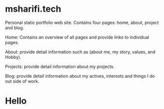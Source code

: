 # msharifi.tech

Personal static portfolio web site. 
Contains four pages: home, about, project and blog.

Home: Contains an overview of all pages and provide links to individual pages. 

About: provide detail information such as (about me, my story, values, and Hobby). 

Projects: provide detail information about my projects. 

Blog: provide detail information about my actives, interests and things I do out side of work.

# Hello
